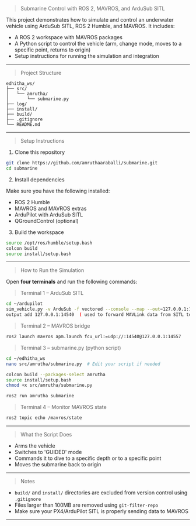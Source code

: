 
> Submarine Control with ROS 2, MAVROS, and ArduSub SITL

This project demonstrates how to simulate and control an underwater vehicle using ArduSub SITL, ROS 2 Humble, and MAVROS. It includes:

- A ROS 2 workspace with MAVROS packages
- A Python script to control the vehicle (arm, change mode, moves to a specific point, returns to origin)
- Setup instructions for running the simulation and integration

---

> Project Structure

```
edhitha_ws/
├── src/
│   └── amrutha/
│       └── submarine.py     
├── log/                     
├── install/                 
├── build/                   
├── .gitignore
└── README.md
```

---

> Setup Instructions

1. Clone this repository

```bash
git clone https://github.com/amruthaaraballi/submarine.git
cd submarine
```

2. Install dependencies

Make sure you have the following installed:

- ROS 2 Humble
- MAVROS and MAVROS extras
- ArduPilot with ArduSub SITL
- QGroundControl (optional)

3. Build the workspace

```bash
source /opt/ros/humble/setup.bash
colcon build
source install/setup.bash
```

---

> How to Run the Simulation

Open **four terminals** and run the following commands:

> Terminal 1 – ArduSub SITL

```bash
cd ~/ardupilot
sim_vehicle.py -v ArduSub -f vectored --console --map --out=127.0.0.1:14550
output add 127.0.0.1:14540  ( used to forward MAVLink data from SITL to MAVROS, enabling communication between the simulator and ROS 2 nodes)

```

> Terminal 2 – MAVROS bridge

```bash
ros2 launch mavros apm.launch fcu_url:=udp://:14540@127.0.0.1:14557
```

> Terminal 3 – submarine.py (python script)

```bash
cd ~/edhitha_ws
nano src/amrutha/submarine.py  # Edit your script if needed

colcon build --packages-select amrutha
source install/setup.bash
chmod +x src/amrutha/submarine.py

ros2 run amrutha submarine
```

> Terminal 4 – Monitor MAVROS state

```bash
ros2 topic echo /mavros/state
```

---

> What the Script Does

- Arms the vehicle
- Switches to 'GUIDED' mode
- Commands it to dive to a specific depth or to a specific point 
- Moves the submarine back to origin
---

> Notes

- `build/` and `install/` directories are excluded from version control using `.gitignore`
- Files larger than 100MB are removed using `git-filter-repo`
- Make sure your PX4/ArduPilot SITL is properly sending data to MAVROS

---

